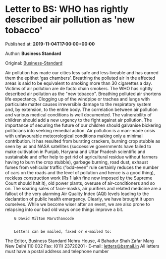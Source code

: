
# Letter to BS: WHO has rightly described air pollution as 'new tobacco'

Published at: **2019-11-04T17:00:00+00:00**

Author: **Business Standard**

Original: [Business-Standard](https://www.business-standard.com/article/opinion/letter-to-bs-who-has-rightly-described-air-pollution-as-new-tobacco-119110401632_1.html)

Air pollution has made our cities less safe and less liveable and has earned them the epithet ‘gas chambers’. Breathing the polluted air in the affected areas is said to be equivalent to smoking more than 30 cigarettes a day. Victims of air pollution are de facto chain smokers. The WHO has rightly described air pollution as the "new tobacco". Breathing polluted air shortens life expectancy. Clogging up of the windpipe or trachea and lungs with particulate matter causes irreversible damage to the respiratory system and, by extension, to the entire body. The correlation between air pollution and various medical conditions is well documented. The vulnerability of children should add a new urgency to the fight against air pollution. The importance of securing the future of our children should galvanise bickering politicians into seeking remedial action.
Air pollution is a man-made crisis with unfavourable meteorological conditions making only a minimal contribution. It has resulted from bursting crackers, burning crop stubble as seen by us and NASA satellites (successive governments have failed to make cultivation in Punjab, Haryana and Uttar Pradesh scientific and sustainable and offer help to get rid of agricultural residue without farmers having to burn the crop stubble), garbage burning, road dust, exhaust fumes from vehicular traffic (“odd-even” rule certainly reduces the number of cars on the roads and the level of pollution and hence is a good thing), reckless construction work (Rs 1 lakh fine now imposed by the Supreme Court should halt it), old power plants, overuse of air-conditioners and so on. The soaring sales of face-masks, air purifiers and related medicine are a fallout of the very alarming Air Quality Index (AQI) levels leading to the declaration of public health emergency.
Clearly, we have brought it upon ourselves. While we become wiser after an event, we are also prone to relapsing into our bad old ways once things improve a bit.

        G David Milton Maruthancode
      

        Letters can be mailed, faxed or e-mailed to:
      
The Editor, Business Standard
Nehru House, 4 Bahadur Shah Zafar Marg
New Delhi 110 002
Fax: (011) 23720201 · E-mail: letters@bsmail.in
All letters must have a postal address and telephone number
